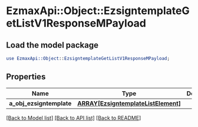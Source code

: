 # EzmaxApi::Object::EzsigntemplateGetListV1ResponseMPayload

## Load the model package
```perl
use EzmaxApi::Object::EzsigntemplateGetListV1ResponseMPayload;
```

## Properties
Name | Type | Description | Notes
------------ | ------------- | ------------- | -------------
**a_obj_ezsigntemplate** | [**ARRAY[EzsigntemplateListElement]**](EzsigntemplateListElement.md) |  | 

[[Back to Model list]](../README.md#documentation-for-models) [[Back to API list]](../README.md#documentation-for-api-endpoints) [[Back to README]](../README.md)


